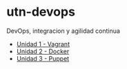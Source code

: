 # utn-devops

DevOps, integracion y agilidad continua

- [Unidad 1 - Vagrant](https://github.com/hpieroni/utn-devops/tree/unidad-1-vagrant)
- [Unidad 2 - Docker](https://github.com/hpieroni/utn-devops/tree/unidad-2-docker)
- [Unidad 3 - Puppet](https://github.com/hpieroni/utn-devops/tree/unidad-3-puppet)


